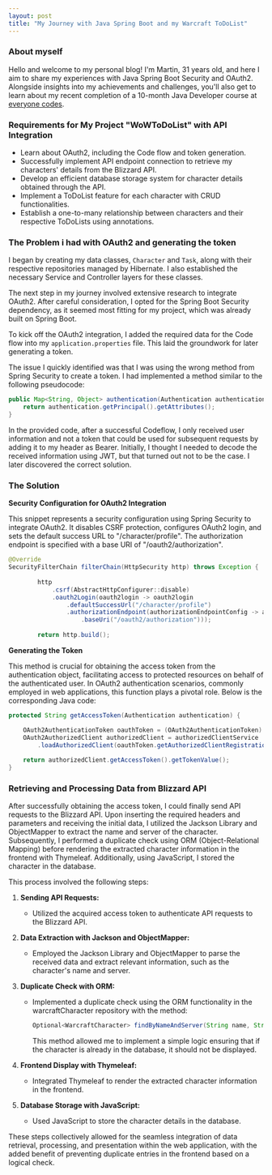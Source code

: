 ```yaml
---
layout: post
title: "My Journey with Java Spring Boot and my Warcraft ToDoList"
---
```


### About myself
Hello and welcome to my personal blog! I'm Martin, 31 years old, and here I aim to share my experiences with Java Spring Boot Security and OAuth2. Alongside insights into my achievements and challenges, you'll also get to learn about my recent completion of a 10-month Java Developer course at [everyone codes](https://everyonecodes.io/).

### Requirements for My Project "WoWToDoList" with API Integration

- Learn about OAuth2, including the Code flow and token generation.
- Successfully implement API endpoint connection to retrieve my characters' details from the Blizzard API.
- Develop an efficient database storage system for character details obtained through the API.
- Implement a ToDoList feature for each character with CRUD functionalities.
- Establish a one-to-many relationship between characters and their respective ToDoLists using annotations.


### The Problem i had with OAuth2 and generating the token

I began by creating my data classes, `Character` and `Task`, along with their respective repositories managed by Hibernate. I also established the necessary Service and Controller layers for these classes.

The next step in my journey involved extensive research to integrate OAuth2. After careful consideration, I opted for the Spring Boot Security dependency, as it seemed most fitting for my project, which was already built on Spring Boot.

To kick off the OAuth2 integration, I added the required data for the Code flow into my `application.properties` file. This laid the groundwork for later generating a token.

The issue I quickly identified was that I was using the wrong method from Spring Security to create a token. I had implemented a method similar to the following pseudocode:

```java
public Map<String, Object> authentication(Authentication authentication) {
    return authentication.getPrincipal().getAttributes();
}
```
In the provided code, after a successful Codeflow, I only received user information and not a token that could be used for subsequent requests by adding it to my header as Bearer. Initially, I thought I needed to decode the received information using JWT, but that turned out not to be the case. I later discovered the correct solution.


### The Solution

**Security Configuration for OAuth2 Integration**

This snippet represents a security configuration using Spring Security to integrate OAuth2. It disables CSRF protection, configures OAuth2 login, and sets the default success URL to "/character/profile". The authorization endpoint is specified with a base URI of "/oauth2/authorization".

```java
@Override
SecurityFilterChain filterChain(HttpSecurity http) throws Exception {
        
        http
            .csrf(AbstractHttpConfigurer::disable)
            .oauth2Login(oauth2login -> oauth2login
                .defaultSuccessUrl("/character/profile")
                .authorizationEndpoint(authorizationEndpointConfig -> authorizationEndpointConfig
                    .baseUri("/oauth2/authorization")));
        
        return http.build();
````


**Generating the Token**

This method is crucial for obtaining the access token from the authentication object, facilitating access to protected resources on behalf of the authenticated user. In OAuth2 authentication scenarios, commonly employed in web applications, this function plays a pivotal role. Below is the corresponding Java code:

```java
protected String getAccessToken(Authentication authentication) {

    OAuth2AuthenticationToken oauthToken = (OAuth2AuthenticationToken) authentication;
    OAuth2AuthorizedClient authorizedClient = authorizedClientService
        .loadAuthorizedClient(oauthToken.getAuthorizedClientRegistrationId(), oauthToken.getName());
        
    return authorizedClient.getAccessToken().getTokenValue();
}
````

### Retrieving and Processing Data from Blizzard API

After successfully obtaining the access token, I could finally send API requests to the Blizzard API. Upon inserting the required headers and parameters and receiving the initial data, I utilized the Jackson Library and ObjectMapper to extract the name and server of the character. Subsequently, I performed a duplicate check using ORM (Object-Relational Mapping) before rendering the extracted character information in the frontend with Thymeleaf. Additionally, using JavaScript, I stored the character in the database.

This process involved the following steps:

1. **Sending API Requests:**
   - Utilized the acquired access token to authenticate API requests to the Blizzard API.

2. **Data Extraction with Jackson and ObjectMapper:**
   - Employed the Jackson Library and ObjectMapper to parse the received data and extract relevant information, such as the character's name and server.

3. **Duplicate Check with ORM:**
   - Implemented a duplicate check using the ORM functionality in the warcraftCharacter repository with the method:
     ```java
     Optional<WarcraftCharacter> findByNameAndServer(String name, String server);
     ```
     This method allowed me to implement a simple logic ensuring that if the character is already in the database, it should not be displayed.

4. **Frontend Display with Thymeleaf:**
   - Integrated Thymeleaf to render the extracted character information in the frontend.

5. **Database Storage with JavaScript:**
   - Used JavaScript to store the character details in the database.

These steps collectively allowed for the seamless integration of data retrieval, processing, and presentation within the web application, with the added benefit of preventing duplicate entries in the frontend based on a logical check.
